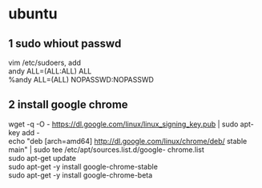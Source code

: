 # ubuntu  
## 1 sudo whiout passwd  
   vim /etc/sudoers, add   
   andy    ALL=(ALL:ALL) ALL  
   %andy ALL=(ALL) NOPASSWD:NOPASSWD  
  
## 2 install google chrome  
   wget -q -O - https://dl.google.com/linux/linux_signing_key.pub | sudo apt-key add -  
   echo "deb [arch=amd64] http://dl.google.com/linux/chrome/deb/ stable main" | sudo tee /etc/apt/sources.list.d/google-          chrome.list  
   sudo apt-get update  
   sudo apt-get -y install google-chrome-stable  
   sudo apt-get -y install google-chrome-beta  

